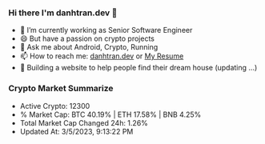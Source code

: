 ### Hi there I'm danhtran.dev 👋

- 🔭 I’m currently working as Senior Software Engineer
- 😄 But have a passion on crypto projects
- 💬 Ask me about Android, Crypto, Running 
- 📫 How to reach me: <a href="https://danhtran.dev" target="_blank">danhtran.dev</a> or <a href="Dan-Resume.pdf" target="_blank">My Resume</a>
- 🌱 Building a website to help people find their dream house (updating ...)

### Crypto Market Summarize
- Active Crypto: 12300
- % Market Cap: BTC 40.19% | ETH 17.58% | BNB 4.25%
- Total Market Cap Changed 24h: 1.26%
- Updated At: 3/5/2023, 9:13:22 PM
